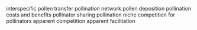 interspecific pollen transfer
pollination network
pollen deposition
pollination costs and benefits
pollinator sharing
pollination niche
competition for pollinators
apparent competition
apparent facilitation


